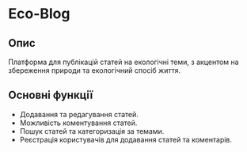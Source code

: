 
# Eco-Blog

## Опис
Платформа для публікацій статей на екологічні теми, з акцентом на збереження природи та екологічний спосіб життя. 

## Основні функції
- Додавання та редагування статей.
- Можливість коментування статей.
- Пошук статей та категоризація за темами.
- Реєстрація користувачів для додавання статей та коментарів.
